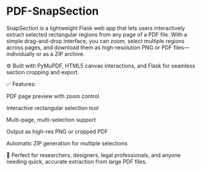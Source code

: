 # PDF-SnapSection
SnapSection is a lightweight Flask web app that lets users interactively extract selected rectangular regions from any page of a PDF file. With a simple drag-and-drop interface, you can zoom, select multiple regions across pages, and download them as high-resolution PNG or PDF files—individually or as a ZIP archive.

⚙️ Built with PyMuPDF, HTML5 canvas interactions, and Flask for seamless section cropping and export.

✅ Features:

PDF page preview with zoom control

Interactive rectangular selection tool

Multi-page, multi-selection support

Output as high-res PNG or cropped PDF

Automatic ZIP generation for multiple selections

🚀 Perfect for researchers, designers, legal professionals, and anyone needing quick, accurate extraction from large PDF files.
